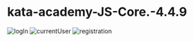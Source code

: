 # kata-academy-JS-Core.-4.4.9

![logIn](https://github.com/AndreyNester/kata-academy-JS-Core.-4.4.9/assets/122579898/3a58c050-e172-4e81-8e7b-f463c540d061)
![currentUser](https://github.com/AndreyNester/kata-academy-JS-Core.-4.4.9/assets/122579898/a11f2fbf-59b8-411d-ba7b-05cb5129ac38)
![registration](https://github.com/AndreyNester/kata-academy-JS-Core.-4.4.9/assets/122579898/0bbf07be-d6da-484b-93f4-8a234d5ef2f6)
